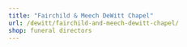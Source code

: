 ```yaml
---
title: "Fairchild & Meech DeWitt Chapel"
url: /dewitt/fairchild-and-meech-dewitt-chapel/
shop: funeral directors
---
```

